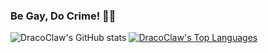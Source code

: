 ### Be Gay, Do Crime! 🏳‍🌈
![DracoClaw's GitHub stats](https://github-readme-stats.vercel.app/api?username=DracoClaw&theme=midnight-purple&show_icons=true&count_private=true)
[![DracoClaw's Top Languages](https://github-readme-stats.vercel.app/api/top-langs/?username=DracoClaw&theme=midnight-purple&layout=compact)](https://github.com/DracoClaw/github-readme-stats)
